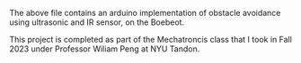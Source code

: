 The above file contains an arduino implementation of obstacle avoidance using ultrasonic and IR sensor, on the Boebeot.

This project is completed as part of the Mechatroncis class that I took in Fall 2023 under Professor Wiliam Peng at NYU Tandon.
